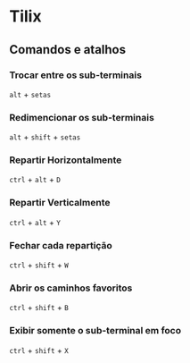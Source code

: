 # Tilix

## Comandos e atalhos

### Trocar entre os sub-terminais

`alt` + `setas`

### Redimencionar os sub-terminais

`alt` + `shift` + `setas`

### Repartir Horizontalmente

`ctrl` + `alt` + `D`

### Repartir Verticalmente

`ctrl` + `alt` + `Y`

### Fechar cada repartição

`ctrl` + `shift` + `W`

### Abrir os caminhos favoritos

`ctrl` + `shift` + `B`

### Exibir somente o sub-terminal em foco

`ctrl` + `shift` + `X`





